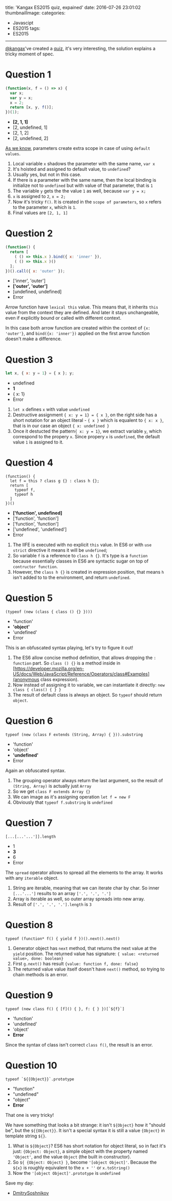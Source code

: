 title: 'Kangax ES2015 quiz, expained'
date: 2016-07-26 23:01:02
thumbnailImage:
categories:
  - Javascipt
  - ES2015
tags:
  - ES2015
---

[@kangax](https://twitter.com/kangax)'ve created a [quiz](http://perfectionkills.com/javascript-quiz-es6/), it's very interesting, the solution explains a tricky moment of spec.

<!--more-->
<!--toc-->

# Question 1

``` javascript
(function(x, f = () => x) {
  var x;
  var y = x;
  x = 2;
  return [x, y, f()];
})(1);
```

* **[2, 1, 1]**
* [2, undefined, 1]
* [2, 1, 2]
* [2, undefined, 2]

[As we know](http://dmitrysoshnikov.com/ecmascript/es6-notes-default-values-of-parameters/#conditional-intermediate-scope-for-parameters), parameters create extra scope in case of using `default values`.

1. Local variable `x` shadows the parameter with the same name, `var x`
2. It's hoisted and assigned to default value, to `undefined`?
3. Usually yes, but not in this case.
4. If there is a parameter with the same name, then the local binding is initialize not to `undefined` but with value of that parameter, that is `1`
5. The variable `y` gets the the value `1` as well, because `var y = x;`
6. `x` is assigned to `2`, `x = 2;`
7. Now it's tricky `f()`. It is created in the `scope of parameters`, so `x` refers to the parameter `x`, which is `1`.
8. Final values are `[2, 1, 1]`

# Question 2

``` javascript
(function() {
  return [
    ( () => this.x ).bind({ x: 'inner' }),
    ( () => this.x )()
  ];
})().call({ x: 'outer' });
```

* ['inner', 'outer']
* **['outer', 'outer']**
* [undefined, undefined]
* Error

Arrow function have `lexical this` value. This means that, it inherits `this` value from the context they are defined.
And later it stays unchangeable, even if explicitly bound or called with different context.

In this case both arrow function are created within the context of `{x: 'outer'}`, and `bind({x: 'inner'})` applied on the first arrow function doesn't make a difference.

# Question 3

``` javascript
let x, { x: y = 1} = { x }; y;
```

* undefined
* **1**
* { x: 1}
* Error

1. `let x` defines `x`  with value `undefined`
2. Destructive assignment `{ x: y = 1} = { x }`, on the right side has a short notation for an object literal - `{ x }` which is equalent to `{ x: x }`, that is in our case an object `{ x: undefined }`
3. Once it destucted the pattern`{ x: y = 1}`, we extract variable `y`, which correspond to the propery `x`. Since propery `x` is `undefined`, the default value `1` is assigned to it.


# Question 4

```
(function() {
  let f = this ? class g {} : class h {};
  return [
    typeof f,
    typeof h
  ] 
})()
```

* **['function', undefined]**
* ['function', 'function']
* ['function', 'function']
* ['undefined', 'undefined']
* Error

1. The IIFE is executed with no explicit `this` value. In ES6 or with `use strict` directive it means it will be `undefined`;
2. So variable `f` is a reference to `class h {}`. It's type is a `function` because essentially classes in ES6 are syntactic sugar on top of `contructor function`.
3. However, the `class h {}` is created in expression position, that means `h` isn't added to to the environment, and return `undefined`.

# Question 5

```
(typeof (new (class { class () {} })))
```

* 'function'
* **'object'**
* 'undefined'
* Error

This is an obfuscated syntax playing, let's try to figure it out!

1. The ES6 allow concise method definition, that allows dropping the `: function` part. So `class () {}` is a method inside in [https://developer.mozilla.org/en-US/docs/Web/JavaScript/Reference/Operators/class#Examples](anonymous class expression).
2. Now instead of assigning it to variable, we can instantiate it directly: `new class { class() { } }`
3. The result of default class is always an object. So `typeof` should return `object`.

# Question 6

```
typeof (new (class F extends (String, Array) { })).substring
```

* 'function'
* 'object'
* **'undefined'**
* Error

Again an obfuscated syntax.

1. The grouping operator always return the last argument, so the result of `(String, Array)` is actually just `Array`
2. So we get `class F extends Array {}`
3. We can image as it's assigning operation `let f = new F`
4. Obviously that `typeof f.substring` is `undefined`

# Question 7

```
[...[...'...']].length
```

* 1
* **3**
* 6
* Error

The `spread` operator allows to spread all the elements to the array. It works with any `iterable` object.

1. String are iterable, meaning that we can iterate char by char. So inner `[...'...']` results to an array `['.', '.', '.']`
2. Array is iterable as well, so outer array spreads into new array.
3. Result of `['.', '.', '.'].length` is `3`

# Question 8

```
typeof (function* f() { yield f })().next().next()
```

1. Generator object has `next` method, that returns the next value at the `yield` position. The returned value has signature: `{ value: <returned value>, done: boolean}`
2. First `g.next()` has result `{value: function f, done: false}`
3. The returned value value itself doesn't have `next()` method, so trying to chain methods is an error.

# Question 9

```
typeof (new class f() { [f]() { }, f: { } })[`${f}`]
```

* 'function'
* 'undefined'
* 'object'
* **Error**

Since the syntax of class isn't correct `class f()`, the result is an error.

# Question 10

```
typeof `${{Object}}`.prototype
```

* "function"
* "undefined"
* "object"
* **Error**

That one is very tricky!

We have something that looks a bit strange: it isn't `${Object}` how it "should be", but the `${{Object}}`. It isn't a special syntax it is still a value `{Object}` in template string `${}`.

1. What is `${Object}`? ES6 has short notation for object literal, so in fact it's just: `{Object: Object}`, a simple object with the property named `'Object'`, and the value `Object` (the built in constructor).
2. So `${ {Object: Object} }`, become `'[object Object]'`. Because the `${x}` is roughly equivalent to the `x + ''` or `x.toString()`
3. Now the `'[object Object]'.prototype` is `undefined`

Save my day:
* [DmitrySoshnikov](https://gist.github.com/DmitrySoshnikov/3928607cb8fdba42e712)

